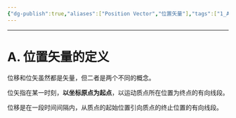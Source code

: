 ```yaml
---
{"dg-publish":true,"aliases":["Position Vector","位置矢量"],"tags":["1_AtomNote"],"number headings":"auto, first-level 1, max 6, A.1.","Created-Date":"2023-01-11 10:50:18","Modified-Date":"2024-04-18 11:53:30","permalink":"/A01_Lessons/Aa05_大学物理/位矢/","dgPassFrontmatter":true}
---
```



---

# A. 位置矢量的定义

位移和位矢虽然都是矢量，但二者是两个不同的概念。


位矢指在某一时刻，**以坐标原点为起点**，以运动质点所在位置为终点的有向线段。

位移是在一段时间间隔内，从质点的起始位置引向质点的终止位置的有向线段。

